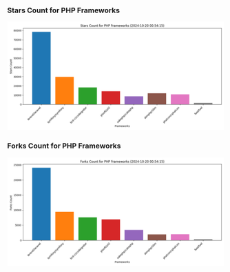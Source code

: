 ### Stars Count for PHP Frameworks

![Stars Chart](./archive/charts/20241020005415_stars_count.png)

### Forks Count for PHP Frameworks

![Forks Chart](./archive/charts/20241020005415_forks_count.png)

